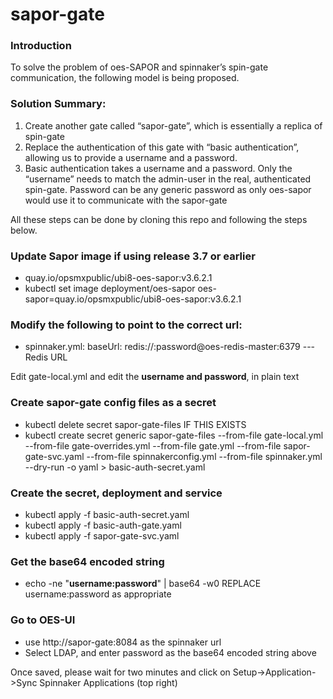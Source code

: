 # sapor-gate

### Introduction
To solve the problem of oes-SAPOR and spinnaker’s spin-gate communication, the following model is being proposed.

### Solution Summary:
1. Create another gate called “sapor-gate”, which is essentially a replica of spin-gate
2. Replace the authentication of this gate with “basic authentication”, allowing us to provide a username and a password.
3. Basic authentication takes a username and a password. Only the “username” needs to match the admin-user in the real, authenticated spin-gate. Password can be any generic password as only oes-sapor would use it to communicate with the sapor-gate

All these steps can be done by cloning this repo and following the steps below.

### Update Sapor image if using release 3.7 or earlier
- quay.io/opsmxpublic/ubi8-oes-sapor:v3.6.2.1
- kubectl set image deployment/oes-sapor oes-sapor=quay.io/opsmxpublic/ubi8-oes-sapor:v3.6.2.1

### Modify the following to point to the correct url:
- spinnaker.yml:    baseUrl: redis://:password@oes-redis-master:6379 --- Redis URL

Edit gate-local.yml and edit the **username and password**, in plain text

### Create sapor-gate config files as a secret
- kubectl delete secret sapor-gate-files               IF THIS EXISTS
- kubectl create secret generic sapor-gate-files --from-file gate-local.yml --from-file gate-overrides.yml --from-file gate.yml --from-file sapor-gate-svc.yaml --from-file spinnakerconfig.yml --from-file spinnaker.yml --dry-run -o yaml > basic-auth-secret.yaml

### Create the secret, deployment and service
- kubectl apply -f basic-auth-secret.yaml
- kubectl apply -f basic-auth-gate.yaml
- kubectl apply -f sapor-gate-svc.yaml

### Get the base64 encoded string
- echo -ne "**username:password**" | base64 -w0                  REPLACE username:password as appropriate

### Go to OES-UI
- use http://sapor-gate:8084 as the spinnaker url
- Select LDAP, and enter password as the base64 encoded string above

Once saved, please wait for two minutes and click on Setup->Application->Sync Spinnaker Applications (top right)
